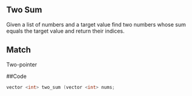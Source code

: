 ## Two Sum
Given a list of numbers and a target value find two numbers whose sum equals the target value and return their indices.

## Match
Two-pointer

##Code
```c++
vector <int> two_sum (vector <int> nums;